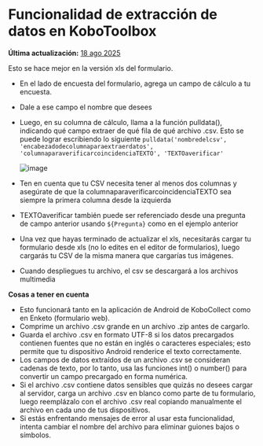 # Funcionalidad de extracción de datos en KoboToolbox
**Última actualización:** <a href="https://github.com/kobotoolbox/docs/blob/202f8e0e134d0695913bf6c5d5b52449c5e61e5d/source/pull_data_kobotoolbox.md" class="reference">18 ago 2025</a>

Esto se hace mejor en la versión xls del formulario.

-   En el lado de encuesta del formulario, agrega un campo de cálculo a tu encuesta.
-   Dale a ese campo el nombre que desees
-   Luego, en su columna de cálculo, llama a la función pulldata(), indicando
    qué campo extraer de qué fila de qué archivo .csv. Esto se puede lograr
    escribiendo lo siguiente
    `pulldata('nombredelcsv', 'encabezadodecolumnaparaextraerdatos', 'columnaparaverificarcoincidenciaTEXTO', 'TEXTOaverificar'`

    ![image](/images/pull_data_kobotoolbox/xls.png)

-   Ten en cuenta que tu CSV necesita tener al menos dos columnas y asegúrate de que la
    columnaparaverificarcoincidenciaTEXTO sea siempre la primera columna desde la izquierda
-   TEXTOaverificar también puede ser referenciado desde una pregunta de campo anterior
    usando `${Pregunta}` como en el ejemplo anterior
-   Una vez que hayas terminado de actualizar el xls, necesitarás cargar tu formulario
    desde xls (no lo edites en el editor de formularios), luego cargarás tu CSV
    de la misma manera que cargarías tus imágenes.
-   Cuando despliegues tu archivo, el csv se descargará a los archivos multimedia

**Cosas a tener en cuenta**

-   Esto funcionará tanto en la aplicación de Android de KoboCollect como en Enketo (formulario web).
-   Comprime un archivo .csv grande en un archivo .zip antes de cargarlo.
-   Guarda el archivo .csv en formato UTF-8 si los datos precargados contienen fuentes que no están en inglés
    o caracteres especiales; esto permite que tu dispositivo Android renderice el texto
    correctamente.
-   Los campos de datos extraídos de un archivo .csv se consideran cadenas de texto,
    por lo tanto, usa las funciones int() o number() para convertir un campo precargado
    en forma numérica.
-   Si el archivo .csv contiene datos sensibles que quizás no desees cargar al
    servidor, carga un archivo .csv en blanco como parte de tu formulario, luego reemplázalo
    con el archivo .csv real copiando manualmente el archivo en cada uno de tus dispositivos.
-   Si estás enfrentando mensajes de error al usar esta funcionalidad, intenta cambiar el nombre del archivo para eliminar guiones bajos o símbolos.